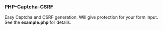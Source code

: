 ### PHP-Captcha-CSRF
Easy Captcha and CSRF generation. Will give protection for your form input.<br>
See the **example.php** for details.
